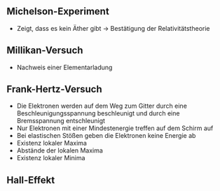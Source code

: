 ## Michelson-Experiment

- Zeigt, dass es kein Äther gibt → Bestätigung der Relativitätstheorie

## Millikan-Versuch

- Nachweis einer Elementarladung

## Frank-Hertz-Versuch

- Die Elektronen werden auf dem Weg zum Gitter durch eine Beschleunigungsspannung beschleunigt und durch eine Bremsspannung entschleunigt
- Nur Elektronen mit einer Mindestenergie treffen auf dem Schirm auf
- Bei elastischen Stößen geben die Elektronen keine Energie ab
- Existenz lokaler Maxima
- Abstände der lokalen Maxima
- Existenz lokaler Minima

## Hall-Effekt
